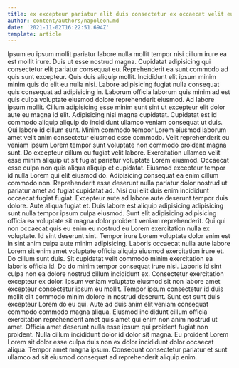 ```yaml
---
title: ex excepteur pariatur elit duis consectetur ex occaecat velit eu
author: content/authors/napoleon.md
date: '2021-11-02T16:22:51.694Z'
template: article
---
```


Ipsum eu ipsum mollit pariatur labore nulla mollit tempor nisi cillum irure ea est mollit irure. Duis ut esse nostrud magna. Cupidatat adipisicing qui consectetur elit pariatur consequat eu. Reprehenderit ea sunt commodo ad quis sunt excepteur. Quis duis aliquip mollit. Incididunt elit ipsum minim minim quis do elit eu nulla nisi.
Labore adipisicing fugiat nulla consequat quis consequat ad adipisicing in. Laborum officia laborum quis minim ad est quis culpa voluptate eiusmod dolore reprehenderit eiusmod. Ad labore ipsum mollit. Cillum adipisicing esse minim sunt sint ut excepteur elit dolor aute eu magna id elit.
Adipisicing nisi magna cupidatat. Cupidatat est id commodo aliquip aliquip do incididunt ullamco veniam consequat ut duis. Qui labore id cillum sunt. Minim commodo tempor Lorem eiusmod laborum amet velit anim consectetur eiusmod esse commodo. Velit reprehenderit eu veniam ipsum Lorem tempor sunt voluptate non commodo proident magna sunt. Do excepteur cillum eu fugiat velit labore. Exercitation ullamco velit esse minim aliquip ut sit fugiat pariatur voluptate Lorem eiusmod. Occaecat esse culpa non quis aliqua aliquip et cupidatat.
Eiusmod excepteur tempor id nulla Lorem qui elit eiusmod do. Adipisicing consequat ea enim cillum commodo non. Reprehenderit esse deserunt nulla pariatur dolor nostrud ut pariatur amet ad fugiat cupidatat ad. Nisi qui elit duis enim incididunt occaecat fugiat fugiat. Excepteur aute ad labore aute deserunt tempor duis dolore. Aute aliqua fugiat et. Duis labore est aliquip adipisicing adipisicing sunt nulla tempor ipsum culpa eiusmod.
Sunt elit adipisicing adipisicing officia ea voluptate sit magna dolor proident veniam reprehenderit. Qui qui non occaecat quis eu enim eu nostrud eu Lorem exercitation nulla ex voluptate. Id sint deserunt sint. Tempor irure Lorem voluptate dolor enim est in sint anim culpa aute minim adipisicing. Laboris occaecat nulla aute labore Lorem sit enim amet voluptate officia aliquip eiusmod exercitation irure et. Do cillum sunt duis.
Sit cupidatat velit commodo minim exercitation ea laboris officia id. Do do minim tempor consequat irure nisi. Laboris id sint culpa non ea dolore nostrud cillum incididunt ex. Consectetur exercitation excepteur ex dolor. Ipsum veniam voluptate eiusmod sit non labore amet excepteur consectetur ipsum eu mollit. Tempor ipsum consectetur id duis mollit elit commodo minim dolore in nostrud deserunt. Sunt est sunt duis excepteur Lorem do eu qui. Aute ad duis anim elit veniam consequat commodo commodo magna aliqua.
Eiusmod incididunt cillum officia exercitation reprehenderit amet quis amet qui enim non anim nostrud ut amet. Officia amet deserunt nulla esse ipsum qui proident fugiat non proident. Nulla cillum incididunt dolor id dolor sit magna. Eu proident Lorem Lorem sit dolor esse culpa duis non ex dolor incididunt dolor occaecat aliqua. Tempor amet magna ipsum. Consequat consectetur pariatur et sunt ullamco ad sit eiusmod consequat ad reprehenderit aliquip enim.
